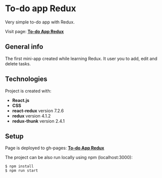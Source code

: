 # To-do app Redux

Very simple to-do app with Redux.

Visit page: **[To-do App Redux](https://grzegorzwirtek.github.io/todo-react-redux/)**

## General info

The first mini-app created while learning Redux. It user you to add, edit and delete tasks.

## Technologies

Project is created with:

- **React.js**
- **CSS**
- **react-redux** version 7.2.6
- **redux** version 4.1.2
- **redux-thunk** version 2.4.1

## Setup

Page is deployed to gh-pages: **[To-do App Redux](https://grzegorzwirtek.github.io/todo-react-redux/)**

The project can be also run locally using npm (localhost:3000):

```
$ npm install
$ npm run start
```
